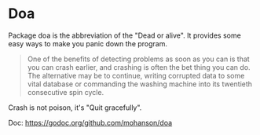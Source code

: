 # Doa

Package doa is the abbreviation of the "Dead or alive". It provides some easy ways to make you panic down the program.

> One of the benefits of detecting problems as soon as you can is that you can crash earlier, and crashing is often the bet thing you can do. The alternative may be to continue, writing corrupted data to some vital database or commanding the washing machine into its twentieth consecutive spin cycle.

Crash is not poison, it's "Quit gracefully".

Doc: https://godoc.org/github.com/mohanson/doa
